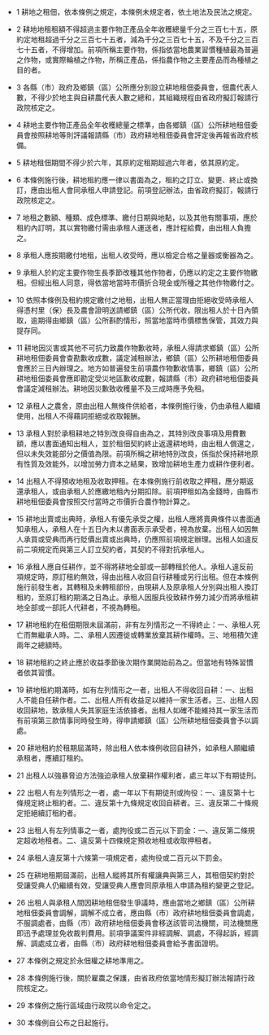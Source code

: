 * 1 耕地之租佃，依本條例之規定，本條例未規定者，依土地法及民法之規定。

* 2 耕地地租租額不得超過主要作物正產品全年收穫總量千分之三百七十五，原約定地租超過千分之三百七十五者，減為千分之三百七十五，不及千分之三百七十五者，不得增加。前項所稱主要作物，係指依當地農業習慣種植最為普遍之作物，或實際輪植之作物，所稱正產品，係指農作物之主要產品而為種植之目的者。

* 3 各縣（市）政府及鄉鎮（區）公所應分別設立耕地租佃委員會，佃農代表人數，不得少於地主與自耕農代表人數之總和，其組織規程由省政府擬訂報請行政院核定之。

* 4 耕地主要作物正產品全年收穫總量之標準，由各鄉鎮（區）公所耕地租佃委員會按照耕地等則評議報請縣（市）政府耕地租佃委員會評定後再報省政府核備。

* 5 耕地租佃期間不得少於六年，其原約定租期超過六年者，依其原約定。

* 6 本條例施行後，耕地租約應一律以書面為之，租約之訂立、變更、終止或換訂，應由出租人會同承租人申請登記。前項登記辦法，由省政府擬訂，報請行政院核定之。

* 7 地租之數額、種類、成色標準、繳付日期與地點，以及其他有關事項，應於租約內訂明，其以實物繳付需由承租人運送者，應計程給費，由出租人負擔之。

* 8 承租人應按期繳付地租，出租人收受時，應以檢定合格之量器或衡器為之。

* 9 承租人於約定主要作物生長季節改種其他作物者，仍應以約定之主要作物繳租。但經出租人同意，得依當地當時市價折合現金或所種之其他作物繳付之。

* 10 依照本條例及租約規定繳付之地租，出租人無正當理由拒絕收受時承租人得憑村里（保）長及農會證明送請鄉鎮（區）公所代收，限出租人於十日內領取，逾期得由鄉鎮（區）公所斟酌情形，照當地當時市價標售保管，其效力與提存同。

* 11 耕地因災害或其他不可抗力致農作物歉收時，承租人得請求鄉鎮（區）公所耕地租佃委員會查勘歉收成數，議定減租辦法，鄉鎮（區）公所耕地租佃委員會應於三日內辦理之。地方如普遍發生前項農作物歉收情事，鄉鎮（區）公所耕地租佃委員會應即勘定受災地區歉收成數，報請縣（市）政府耕地租佃委員會議定減租辦法。耕地因災歉致收穫量不及三成時應予免租。

* 12 承租人之農舍，原由出租人無條件供給者，本條例施行後，仍由承租人繼續使用，出租人不得藉詞拒絕或收取報酬。

* 13 承租人對於承租耕地之特別改良得自由為之，其特別改良事項及用費數額，應以書面通知出租人，並於租佃契約終止返還耕地時，由出租人償還之，但以未失效能部分之價值為限。前項所稱之耕地特別改良，係指於保持耕地原有性質及效能外，以增加勞力資本之結果，致增加耕地生產力或耕作便利者。

* 14 出租人不得預收地租及收取押租。在本條例施行前收取之押租，應分期返還承租人，或由承租人於應繳地租內分期扣除。前項押租如為金錢時，由縣市耕地租佃委員會按照交付當時之市價折合農作物計算之。

* 15 耕地出賣或出典時，承租人有優先承受之權，出租人應將賣典條件以書面通知承租人，承租人在十五日內未以書面表示承受者，視為放棄。出租人如因無人承買或受典而再行貶價出賣或出典時，仍應照前項規定辦理。出租人如違反前二項規定而與第三人訂立契約者，其契約不得對抗承租人。

* 16 承租人應自任耕作，並不得將耕地全部或一部轉租於他人。承租人違反前項規定時，原訂租約無效，得由出租人收回自行耕種或另行出租。但在本條例施行前發生者，其轉租及未轉租部份，由現耕人及原承租人分別與出租人換訂租約，至原訂租約期滿之日為止。承租人因服兵役致耕作勞力減少而將承租耕地全部或一部託人代耕者，不視為轉租。

* 17 耕地租約在租佃期限未屆滿前，非有左列情形之一不得終止：一、承租人死亡而無繼承人時。二、承租人因遷徙或轉業放棄其耕作權時。三、地租積欠達兩年之總額時。

* 18 耕地租約之終止應於收益季節後次期作業開始前為之。但當地有特殊習慣者依其習慣。

* 19 耕地租約期滿時，如有左列情形之一者，出租人不得收回自耕：一、出租人不能自任耕作者。二、出租人所有收益足以維持一家生活者。三、出租人因收回耕地，致承租人失其家庭生活依據者。出租人如確不能維持其一家生活而有前項第三款情事同時發生時，得申請鄉鎮（區）公所耕地租佃委員會予以調處。

* 20 耕地租約於租期屆滿時，除出租人依本條例收回自耕外，如承租人願繼續承租者，應續訂租約。

* 21 出租人以強暴脅迫方法強迫承租人放棄耕作權利者，處三年以下有期徒刑。

* 22 出租人有左列情形之一者，處一年以下有期徒刑或拘役：一、違反第十七條規定終止租約者。二、違反第十九條規定收回自耕者。三、違反第二十條規定拒絕續訂租約者。

* 23 出租人有左列情事之一者，處拘役或二百元以下罰金：一、違反第二條規定超收地租者。二、違反第十四條規定預收地租或收取押租者。

* 24 承租人違反第十六條第一項規定者，處拘役或二百元以下罰金。

* 25 在耕地租期屆滿前，出租人縱將其所有權讓典與第三人，其租佃契約對於受讓受典人仍繼續有效，受讓受典人應會同原承租人申請為租約變更之登記。

* 26 出租人與承租人間因耕地租佃發生爭議時，應由當地之鄉鎮（區）公所耕地租佃委員會調解，調解不成立者，應由縣（市）政府耕地租佃委員會調處，不服調處者，由縣（市）政府耕地租佃委員會移送該管司法機關，司法機關應即迅予處理並免收裁判費用。前項爭議案件非經調解、調處，不得起訴，經調解、調處成立者，由縣（市）政府耕地租佃委員會給予書面證明。

* 27 本條例之規定於永佃權之耕地準用之。

* 28 本條例施行後，關於雇農之保護，由省政府依當地情形擬訂辦法報請行政院核定之。

* 29 本條例之施行區域由行政院以命令定之。

* 30 本條例自公布之日起施行。

